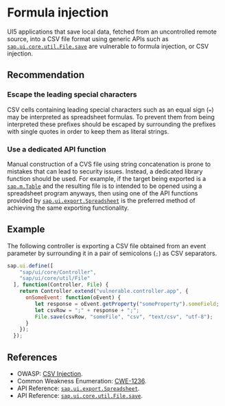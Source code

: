 # Formula injection

UI5 applications that save local data, fetched from an uncontrolled remote source, into a CSV file format using generic APIs such as [`sap.ui.core.util.File.save`](https://sapui5.hana.ondemand.com/sdk/#/api/sap.ui.core.util.File%23methods/sap.ui.core.util.File.save) are vulnerable to formula injection, or CSV injection.

## Recommendation

### Escape the leading special characters

CSV cells containing leading special characters such as an equal sign (`=`) may be interpreted as spreadsheet formulas. To prevent them from being interpreted these prefixes should be escaped by surrounding the prefixes with single quotes in order to keep them as literal strings.

### Use a dedicated API function

Manual construction of a CVS file using string concatenation is prone to mistakes that can lead to security issues. Instead, a dedicated library function should be used. For example, if the target being exported is a [`sap.m.Table`](https://sapui5.hana.ondemand.com/sdk/#/api/sap.m.Table) and the resulting file is to intended to be opened using a spreadsheet program anyways, then using one of the API functions provided by [`sap.ui.export.Spreadsheet`](https://sapui5.hana.ondemand.com/#/entity/sap.ui.export.Spreadsheet) is the preferred method of achieving the same exporting functionality.

## Example

The following controller is exporting a CSV file obtained from an event parameter by surrounding it in a pair of semicolons (`;`) as CSV separators.

``` javascript
sap.ui.define([
    "sap/ui/core/Controller",
    "sap/ui/core/util/File"
  ], function(Controller, File) {
    return Controller.extend("vulnerable.controller.app", {
      onSomeEvent: function(oEvent) {
         let response = oEvent.getProperty("someProperty").someField;
         let csvRow = ";" + response + ";";
         File.save(csvRow, "someFile", "csv", "text/csv", "utf-8");
      }
    });
  });
```

## References

- OWASP: [CSV Injection](https://owasp.org/www-community/attacks/CSV_Injection).
- Common Weakness Enumeration: [CWE-1236](https://cwe.mitre.org/data/definitions/1236.html).
- API Reference: [`sap.ui.export.Spreadsheet`](https://sapui5.hana.ondemand.com/#/entity/sap.ui.export.Spreadsheet).
- API Reference: [`sap.ui.core.util.File.save`](https://sapui5.hana.ondemand.com/sdk/#/api/sap.ui.core.util.File%23methods/sap.ui.core.util.File.save).

